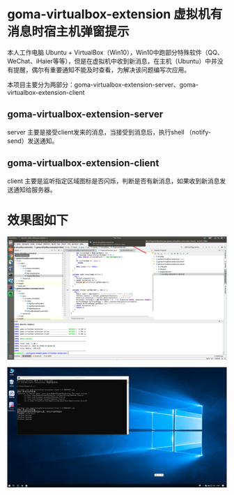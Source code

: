 # goma-virtualbox-extension  虚拟机有消息时宿主机弹窗提示
本人工作电脑 Ubuntu + VirtualBox（Win10），Win10中跑部分特殊软件（QQ、WeChat、iHaier等等），但是在虚拟机中收到新消息，在主机（Ubuntu）中并没有提醒，偶尔有重要通知不能及时查看，为解决该问题编写次应用。

本项目主要分为两部分：goma-virtualbox-extension-server、goma-virtualbox-extension-client

## goma-virtualbox-extension-server
server 主要是接受client发来的消息，当接受到消息后，执行shell （notify-send）发送通知。

## goma-virtualbox-extension-client
client 主要是监听指定区域图标是否闪烁，判断是否有新消息，如果收到新消息发送通知给服务器。



# 效果图如下
![服务端](./server.png)

![客户端](./client.png)
